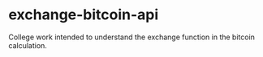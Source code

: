 # exchange-bitcoin-api
 College work intended to understand the exchange function in the bitcoin calculation.
